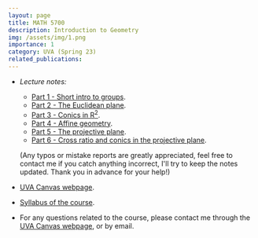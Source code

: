 ```yaml
---
layout: page
title: MATH 5700
description: Introduction to Geometry
img: /assets/img/1.png
importance: 1
category: UVA (Spring 23)
related_publications:
---
```


+ _Lecture notes:_
  + [Part 1 - Short intro to groups](https://drive.google.com/file/d/1v-YKjrsJo6jw6Vpd9hAe6iEMzkzmSo6j/view?usp=sharing).
  + [Part 2 - The Euclidean plane](https://drive.google.com/file/d/1Jz0-JKkQwKjXuIsUQ1vsEQgeZ-uWPQ5t/view?usp=sharing).
  + [Part 3 - Conics in R<sup>2</sup>](https://drive.google.com/file/d/1kKK8vchSKzLX_JVfDJfda9rONw6LD0Cu/view?usp=sharing).
  + [Part 4 - Affine geometry](https://drive.google.com/file/d/1l5pRbKSJ-9lp2BmDTOVasMNO9Ufa6RB9/view?usp=sharing).
  + [Part 5 - The projective plane](https://drive.google.com/file/d/1Xp1v3hSCtRP08Qe3W1ga07E8JBsptAtU/view?usp=sharing).
  + [Part 6 - Cross ratio and conics in the projective plane](https://drive.google.com/file/d/1y4UvGIwxTZI8_oiCkRN2E2dy_cjm0LHB/view?usp=sharing).

  (Any typos or mistake reports are greatly appreciated, feel free to contact me if you catch anything incorrect, I'll try to keep the notes updated. Thank you in advance for your help!)
+ [UVA Canvas webpage](https://canvas.its.virginia.edu/courses/57222).
+ [Syllabus of the course](https://drive.google.com/file/d/1J3FVaLsmEXvCIVRpyCL51mMWMkvHmWwC/view?usp=sharing).
+ For any questions related to the course, please contact me through the [UVA Canvas webpage](https://canvas.its.virginia.edu/courses/57700), or by email.
